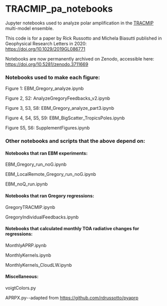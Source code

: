 # TRACMIP_pa_notebooks
Jupyter notebooks used to analyze polar amplification in the [TRACMIP](https://sites.google.com/site/tracmip/) multi-model ensemble.

This code is for a paper by Rick Russotto and Michela Biasutti published in Geophysical Research Letters in 2020: https://doi.org/10.1029/2019GL086771

Notebooks are now permanently archived on Zenodo, accessible here: https://doi.org/10.5281/zenodo.3711669



### Notebooks used to make each figure: 
Figure 1: EBM_Gregory_analyze.ipynb

Figure 2, S2: AnalyzeGregoryFeedbacks_v2.ipynb

Figure 3, S3, S8: EBM_Gregory_analyze_part3.ipynb

Figure 4, S4, S5, S9: EBM_BigScatter_TropicsPoles.ipynb

Figure S5, S6: SupplementFigures.ipynb




### Other notebooks and scripts that the above depend on: 
#### Notebooks that ran EBM experiments: 
EBM_Gregory_run_noG.ipynb

EBM_LocalRemote_Gregory_run_noG.ipynb

EBM_noQ_run.ipynb

#### Notebooks that ran Gregory regressions:
GregoryTRACMIP.ipynb

GregoryIndividualFeedbacks.ipynb

#### Notebooks that calculated monthly TOA radiative changes for regressions:
MonthlyAPRP.ipynb

MonthlyKernels.ipynb

MonthlyKernels_CloudLW.ipynb

#### Miscellaneous:

voigtColors.py

APRPX.py--adapted from https://github.com/rdrussotto/pyaprp


